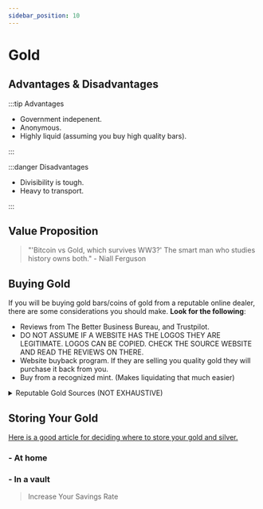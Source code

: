 ```yaml
---
sidebar_position: 10
---
```


# Gold

## Advantages & Disadvantages

:::tip Advantages

- Government indepenent.
- Anonymous.
- Highly liquid (assuming you buy high quality bars).

:::

:::danger Disadvantages

- Divisibility is tough.
- Heavy to transport.

:::

## Value Proposition

>"'Bitcoin vs Gold, which survives WW3?' The smart man who studies history owns both." - Niall Ferguson

## Buying Gold

If you will be buying gold bars/coins of gold from a reputable online dealer, there are some considerations you should make. **Look for the following**:
- Reviews from The Better Business Bureau, and Trustpilot. 
- DO NOT ASSUME IF A WEBSITE HAS THE LOGOS THEY ARE LEGITIMATE. LOGOS CAN BE COPIED. CHECK THE SOURCE WEBSITE AND READ THE REVIEWS ON THERE.
- Website buyback program. If they are selling you quality gold they will purchase it back from you.
- Buy from a recognized mint. (Makes liquidating that much easier)

<details>
  <summary>Reputable Gold Sources (NOT EXHAUSTIVE)</summary>

- Johnson Matthey
- PAMP Suisse
- Valcambi Suisse
- Royal Canadian Mint
- Perth Mint Australia
- Sunshine Minting, Inc
- Republic Metals

</details>

## Storing Your Gold

[Here is a good article for deciding where to store your gold and silver.](https://www.usmoneyreserve.com/blog/how-to-store-gold-silver/#:~:text=Rather%20than%20storing%20them%20in,be%20on%20the%20safe%20side.)

### - At home

### - In a vault

>Increase Your Savings Rate